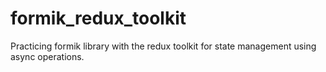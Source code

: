 # formik_redux_toolkit
Practicing formik library with the redux toolkit for state management using async operations.
